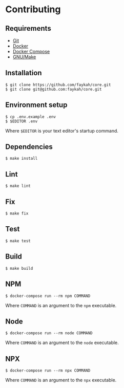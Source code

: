 # Contributing

## Requirements

- [Git](https://git-scm.com/)
- [Docker](https://www.docker.com/)
- [Docker Compose](https://docs.docker.com/compose/)
- [GNU/Make](https://www.gnu.org/software/make/)

## Installation

```console
$ git clone https://github.com/faykah/core.git
$ git clone git@github.com:faykah/core.git
```

## Environment setup

```console
$ cp .env.example .env
$ $EDITOR .env
```

Where `$EDITOR` is your text editor's startup command.

## Dependencies

```console
$ make install
```

## Lint

```console
$ make lint
```

## Fix

```console
$ make fix
```

## Test

```console
$ make test
```

## Build

```console
$ make build
```

## NPM

```console
$ docker-compose run --rm npm COMMAND
```

Where `COMMAND` is an argument to the `npm` executable.

## Node

```console
$ docker-compose run --rm node COMMAND
```

Where `COMMAND` is an argument to the `node` executable.

## NPX

```console
$ docker-compose run --rm npx COMMAND
```

Where `COMMAND` is an argument to the `npx` executable.
